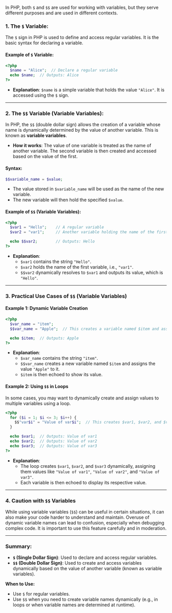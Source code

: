 In PHP, both `$` and `$$` are used for working with variables, but they serve different purposes and are used in different contexts.

### **1. The `$` Variable:**
The `$` sign in PHP is used to define and access regular variables. It is the basic syntax for declaring a variable.

#### **Example of `$` Variable:**
```php
<?php
  $name = "Alice";  // Declare a regular variable
  echo $name;  // Outputs: Alice
?>
```
- **Explanation**: `$name` is a simple variable that holds the value `"Alice"`. It is accessed using the `$` sign.

---

### **2. The `$$` Variable (Variable Variables):**
In PHP, the `$$` (double dollar sign) allows the creation of a variable whose name is dynamically determined by the value of another variable. This is known as **variable variables**.

- **How it works**: The value of one variable is treated as the name of another variable. The second variable is then created and accessed based on the value of the first.

#### **Syntax:**
```php
$$variable_name = $value;
```

- The value stored in `$variable_name` will be used as the name of the new variable.
- The new variable will then hold the specified `$value`.

#### **Example of `$$` (Variable Variables):**
```php
<?php
  $var1 = "Hello";    // A regular variable
  $var2 = "var1";     // Another variable holding the name of the first variable

  echo $$var2;        // Outputs: Hello
?>
```

- **Explanation**:
  - `$var1` contains the string `"Hello"`.
  - `$var2` holds the name of the first variable, i.e., `"var1"`.
  - `$$var2` dynamically resolves to `$var1` and outputs its value, which is `"Hello"`.

---

### **3. Practical Use Cases of `$$` (Variable Variables)**

#### **Example 1: Dynamic Variable Creation**
```php
<?php
  $var_name = "item";
  $$var_name = "Apple";  // This creates a variable named $item and assigns it the value "Apple"

  echo $item;  // Outputs: Apple
?>
```
- **Explanation**:
  - `$var_name` contains the string `"item"`.
  - `$$var_name` creates a new variable named `$item` and assigns the value `"Apple"` to it.
  - `$item` is then echoed to show its value.

#### **Example 2: Using `$$` in Loops**
In some cases, you may want to dynamically create and assign values to multiple variables using a loop.

```php
<?php
  for ($i = 1; $i <= 3; $i++) {
    $$"var$i" = "Value of var$i";  // This creates $var1, $var2, and $var3 dynamically
  }

  echo $var1;  // Outputs: Value of var1
  echo $var2;  // Outputs: Value of var2
  echo $var3;  // Outputs: Value of var3
?>
```
- **Explanation**:
  - The loop creates `$var1`, `$var2`, and `$var3` dynamically, assigning them values like `"Value of var1"`, `"Value of var2"`, and `"Value of var3"`.
  - Each variable is then echoed to display its respective value.

---

### **4. Caution with `$$` Variables**
While using variable variables (`$$`) can be useful in certain situations, it can also make your code harder to understand and maintain. Overuse of dynamic variable names can lead to confusion, especially when debugging complex code. It is important to use this feature carefully and in moderation.

---

### **Summary:**
- **`$` (Single Dollar Sign)**: Used to declare and access regular variables.
- **`$$` (Double Dollar Sign)**: Used to create and access variables dynamically based on the value of another variable (known as variable variables).

**When to Use:**
- Use `$` for regular variables.
- Use `$$` when you need to create variable names dynamically (e.g., in loops or when variable names are determined at runtime).
